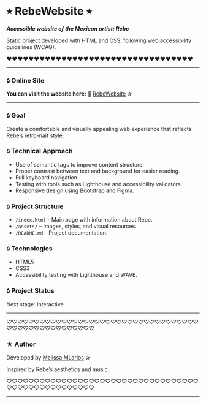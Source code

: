 # ⭒ RebeWebsite ⭒

***Accessible website of the Mexican artist: Rebe***

Static project developed with HTML and CSS,
following web accessibility guidelines (WCAG).

❤❤❤❤❤❤❤❤❤❤❤❤❤❤❤❤❤❤❤❤❤❤❤❤❤❤❤❤❤❤❤❤❤❤

________________________________________________________________

### ۵ Online Site

**You can visit the website here:**
🔗 [RebeWebsite](https://mellr7.github.io/artistRebe-site/) ✰

________________________________________________________________


### ۵ Goal

Create a comfortable and visually appealing web experience that reflects Rebe’s retro-naïf style.

### ۵ Technical Approach

* Use of semantic tags to improve content structure.
* Proper contrast between text and background for easier reading.
* Full keyboard navigation.
* Testing with tools such as Lighthouse and accessibility validators.
* Responsive design using Bootstrap and Figma.

### ۵ Project Structure

* `/index.html` – Main page with information about Rebe.
* `/assets/` – Images, styles, and visual resources.
* `/README.md` – Project documentation.

### ۵ Technologies
- HTML5  
- CSS3  
- Accessibility testing with Lighthouse and WAVE.


### ۵ Project Status

Next stage: Interactive
________________________________________________________________

♡♡♡♡♡♡♡♡♡♡♡♡♡♡♡♡♡♡♡♡♡♡♡♡♡♡♡♡♡♡♡♡♡♡♡♡♡♡♡♡♡♡♡♡♡♡♡♡♡♡♡

### ★ Author

Developed by [Melissa MLarios](https://github.com/mellr7) ✰

Inspired by Rebe’s aesthetics and music.

♡♡♡♡♡♡♡♡♡♡♡♡♡♡♡♡♡♡♡♡♡♡♡♡♡♡♡♡♡♡♡♡♡♡♡♡♡♡♡♡♡♡♡♡♡♡♡♡♡♡♡
________________________________________________________________

